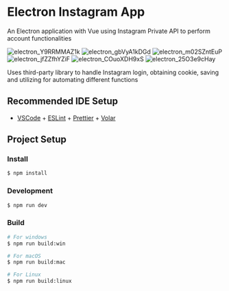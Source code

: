# Electron Instagram App

An Electron application with Vue using Instagram Private API to perform account functionalities


![electron_Y9RRMMAZ1k](https://github.com/amafjarkasi/electron-instagram-private/assets/65797881/234f6f5d-3778-4819-97cb-b838f5de6983)
![electron_gbVyA1kDGd](https://github.com/amafjarkasi/electron-instagram-private/assets/65797881/2d247b45-e32f-46ad-903b-aa32c1879f42)
![electron_m02SZntEuP](https://github.com/amafjarkasi/electron-instagram-private/assets/65797881/bd84e172-651b-48b9-afd6-ba37d712a6d0)
![electron_jfZZfhYZiF](https://github.com/amafjarkasi/electron-instagram-private/assets/65797881/d4f4172e-1cc8-49bb-910c-1d6babf3f97b)
![electron_COuoXDH9xS](https://github.com/amafjarkasi/electron-instagram-private/assets/65797881/ea5cfedf-b3af-4fb3-8662-05ddb815d9a5)
![electron_25O3e9cHay](https://github.com/amafjarkasi/electron-instagram-private/assets/65797881/6a1f0f0c-2789-4fcb-be0f-19b271b6f036)


Uses third-party library to handle Instagram login, obtaining cookie, saving and utilizing for automating different functions

## Recommended IDE Setup

- [VSCode](https://code.visualstudio.com/) + [ESLint](https://marketplace.visualstudio.com/items?itemName=dbaeumer.vscode-eslint) + [Prettier](https://marketplace.visualstudio.com/items?itemName=esbenp.prettier-vscode) + [Volar](https://marketplace.visualstudio.com/items?itemName=Vue.volar)

## Project Setup

### Install

```bash
$ npm install
```

### Development

```bash
$ npm run dev
```

### Build

```bash
# For windows
$ npm run build:win

# For macOS
$ npm run build:mac

# For Linux
$ npm run build:linux
```

